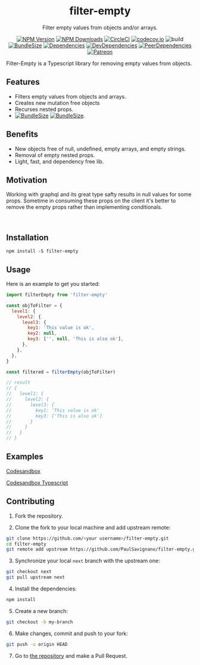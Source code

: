 <h1 align="center">filter-empty</h1>

<div align="center">

Filter empty values from objects and/or arrays.

[![NPM Version](https://img.shields.io/npm/v/filter-empty.svg?style=flat)](https://www.npmjs.com/package/filter-empty)
[![NPM Downloads](https://img.shields.io/npm/dm/filter-empty.svg?style=flat)](https://npmcharts.com/compare/filter-empty?minimal=true)
[![CircleCI](https://img.shields.io/circleci/build/github/PaulSavignano/filter-empty/master.svg)](https://circleci.com/gh/PaulSavignano/filter-empty/tree/master)
[![codecov.io](https://codecov.io/gh/PaulSavignano/filter-empty/branch/master/graph/badge.svg)](https://codecov.io/gh/PaulSavignano/filter-empty)
![build](https://github.com/PaulSavignano/filter-empty/workflows/release/badge.svg)
[![BundleSize](https://img.shields.io/bundlephobia/minzip/filter-empty.svg)](https://bundlephobia.com/result?p=filter-empty)
[![Dependencies](https://david-dm.org/PaulSavignano/filter-empty/master/status.svg)](https://david-dm.org/PaulSavignano/filter-empty/master)
[![DevDependencies](https://david-dm.org/PaulSavignano/filter-empty/master/dev-status.svg)](https://david-dm.org/PaulSavignano/filter-empty/master?type=dev)
[![PeerDependencies](https://david-dm.org/PaulSavignano/filter-empty/master/peer-status.svg)](https://david-dm.org/PaulSavignano/filter-empty/master?type=peer)
[![Patreon](https://img.shields.io/badge/patreon-support%20the%20author-blue.svg)](https://www.patreon.com/PaulSavignano)

</div>

Filter-Empty is a Typescript library for removing empty values from objects.

## Features

- Filters empty values from objects and arrays.
- Creates new mutation free objects
- Recurses nested props.
- [![BundleSize](https://img.shields.io/bundlephobia/minzip/filter-empty.svg)](https://bundlephobia.com/result?p=filter-empty) [![BundleSize](https://img.shields.io/bundlephobia/min/filter-empty.svg)](https://bundlephobia.com/result?p=filter-empty).

## Benefits

- New objects free of null, undefined, empty arrays, and empty strings.
- Removal of empty nested props.
- Light, fast, and dependency free lib.

## Motivation

Working with graphql and its great type safty results in null values for some props. Sometime in consuming these props on the client it's better to remove the empty props rather than implementing conditionals.

<br />

## Installation

```
npm install -S filter-empty
```

## Usage

Here is an example to get you started:

```jsx
import filterEmpty from 'filter-empty'

const objToFilter = {
  level1: {
    level2: {
      level3: {
        key1: 'This value is ok',
        key2: null,
        key3: ['', null, 'This is also ok'],
      },
    },
  },
}

const filtered = filterEmpty(objToFilter)

// result
// {
//   level1: {
//     level2: {
//       level3: {
//         key1: 'This value is ok'
//         key3: ['This is also ok']
//       }
//     }
//   }
// }
```

## Examples

[Codesandbox](https://codesandbox.io/s/filter-empty-mtlwh?fontsize=14)

[Codesandbox Typescript](https://codesandbox.io/s/filter-empty-typescript-cplo8?fontsize=14)

## Contributing

1. Fork the repository.

2. Clone the fork to your local machine and add upstream remote:

```sh
git clone https://github.com/<your username>/filter-empty.git
cd filter-empty
git remote add upstream https://github.com/PaulSavignano/filter-empty.git
```

3. Synchronize your local `next` branch with the upstream one:

```sh
git checkout next
git pull upstream next
```

4. Install the dependencies:

```sh
npm install
```

5. Create a new branch:

```sh
git checkout -b my-branch
```

6. Make changes, commit and push to your fork:

```sh
git push -u origin HEAD
```

7. Go to [the repository](https://github.com/PaulSavignano/filter-empty) and make a Pull Request.
